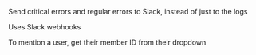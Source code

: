 Send critical errors and regular errors to Slack, instead of just to the logs

Uses Slack webhooks

To mention a user, get their member ID from their dropdown
